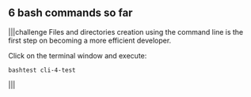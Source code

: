 ## 6 bash commands so far

|||challenge
Files and directories creation using the command line is the first step on becoming a more efficient developer. 

Click on the terminal window and execute:

```
bashtest cli-4-test
```

|||